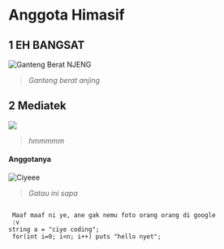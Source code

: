# Anggota Himasif

## 1 EH BANGSAT

![Ganteng Berat NJENG](https://scontent-sin6-2.xx.fbcdn.net/v/t1.0-9/37412577_841809229352722_7168655640884150272_o.jpg?_nc_cat=0&oh=68bbf489278876f0c450a722986abee9&oe=5C02D0CF)
> *Ganteng berat anjing*

## 2 Mediatek
![](https://lh3.googleusercontent.com/-EWxGSCsOJVg/AAAAAAAAAAI/AAAAAAAAAIU/6Y3Cqe-ETAs/w800-h800/photo.jpg)
> *hmmmmm*

#### Anggotanya

 ![Ciyeee](https://avatars3.githubusercontent.com/u/30972350?s=400&v=4)
 > *Gatau ini sapa*
 
```mermaid
 
 Maaf maaf ni ye, ane gak nemu foto orang orang di google 
 :v
string a = "ciye coding";
 for(int i=0; i<n; i++) puts "hello nyet";
 

```
